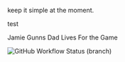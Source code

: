 keep it simple at the moment.

test 

Jamie Gunns Dad Lives For the Game

![GitHub Workflow Status (branch)](https://img.shields.io/github/actions/workflow/status/cooperkeenan/sem/main.yml?branch=<main>)

